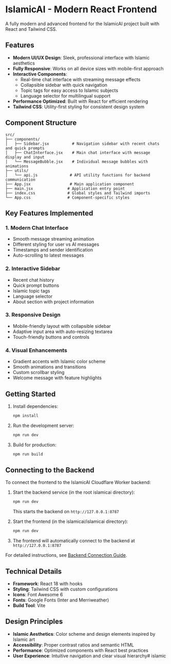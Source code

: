 # IslamicAI - Modern React Frontend

A fully modern and advanced frontend for the IslamicAI project built with React and Tailwind CSS.

## Features

- **Modern UI/UX Design**: Sleek, professional interface with Islamic aesthetics
- **Fully Responsive**: Works on all device sizes with mobile-first approach
- **Interactive Components**: 
  - Real-time chat interface with streaming message effects
  - Collapsible sidebar with quick navigation
  - Topic tags for easy access to Islamic subjects
  - Language selector for multilingual support
- **Performance Optimized**: Built with React for efficient rendering
- **Tailwind CSS**: Utility-first styling for consistent design system

## Component Structure

```
src/
├── components/
│   ├── Sidebar.jsx          # Navigation sidebar with recent chats and quick prompts
│   ├── ChatInterface.jsx    # Main chat interface with message display and input
│   └── MessageBubble.jsx    # Individual message bubbles with animations
├── utils/
│   └── api.js              # API utility functions for backend communication
├── App.jsx                 # Main application component
├── main.jsx               # Application entry point
├── index.css              # Global styles and Tailwind imports
└── App.css                # Component-specific styles
```

## Key Features Implemented

### 1. Modern Chat Interface
- Smooth message streaming animation
- Different styling for user vs AI messages
- Timestamps and sender identification
- Auto-scrolling to latest messages

### 2. Interactive Sidebar
- Recent chat history
- Quick prompt buttons
- Islamic topic tags
- Language selector
- About section with project information

### 3. Responsive Design
- Mobile-friendly layout with collapsible sidebar
- Adaptive input area with auto-resizing textarea
- Touch-friendly buttons and controls

### 4. Visual Enhancements
- Gradient accents with Islamic color scheme
- Smooth animations and transitions
- Custom scrollbar styling
- Welcome message with feature highlights

## Getting Started

1. Install dependencies:
   ```bash
   npm install
   ```

2. Run the development server:
   ```bash
   npm run dev
   ```

3. Build for production:
   ```bash
   npm run build
   ```

## Connecting to the Backend

To connect the frontend to the IslamicAI Cloudflare Worker backend:

1. Start the backend service (in the root islamicai directory):
   ```bash
   npm run dev
   ```
   This starts the backend on `http://127.0.0.1:8787`

2. Start the frontend (in the islamicai/islamicai directory):
   ```bash
   npm run dev
   ```

3. The frontend will automatically connect to the backend at `http://127.0.0.1:8787`

For detailed instructions, see [Backend Connection Guide](docs/backend-connection.md).

## Technical Details

- **Framework**: React 18 with hooks
- **Styling**: Tailwind CSS with custom configurations
- **Icons**: Font Awesome 6
- **Fonts**: Google Fonts (Inter and Merriweather)
- **Build Tool**: Vite

## Design Principles

- **Islamic Aesthetics**: Color scheme and design elements inspired by Islamic art
- **Accessibility**: Proper contrast ratios and semantic HTML
- **Performance**: Optimized components with React best practices
- **User Experience**: Intuitive navigation and clear visual hierarchy#   i s l a m i c  
 